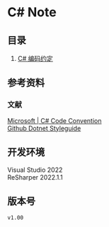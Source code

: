 # C# Note

## 目录

1. [C# 编码约定](index/csharpCodeConvention.md)

## 参考资料

### 文献

[Microsoft | C# Code Convention][csharpcodeconvention]  
[Github Dotnet Styleguide][dotnetstyleguide]

## 开发环境

Visual Studio 2022  
ReSharper 2022.1.1

## 版本号

`v1.00`

[csharpcodeconvention]: https://learn.microsoft.com/en-us/dotnet/csharp/fundamentals/coding-style/coding-conventions
[dotnetstyleguide]: https://github.com/dotnet/runtime/blob/main/docs/coding-guidelines/coding-style.md
